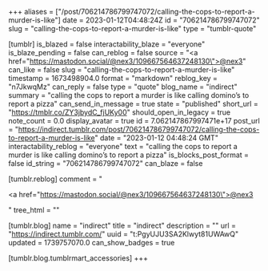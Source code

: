 +++
aliases = ["/post/706214786799747072/calling-the-cops-to-report-a-murder-is-like"]
date = 2023-01-12T04:48:24Z
id = "706214786799747072"
slug = "calling-the-cops-to-report-a-murder-is-like"
type = "tumblr-quote"

[tumblr]
is_blazed = false
interactability_blaze = "everyone"
is_blaze_pending = false
can_reblog = false
source = "<a href=\"https://mastodon.social/@nex3/109667564637248130\">@nex3</a>"
can_like = false
slug = "calling-the-cops-to-report-a-murder-is-like"
timestamp = 1673498904.0
format = "markdown"
reblog_key = "n7JkwqMz"
can_reply = false
type = "quote"
blog_name = "indirect"
summary = "calling the cops to report a murder is like calling domino’s to report a pizza"
can_send_in_message = true
state = "published"
short_url = "https://tmblr.co/ZY3jbydC_fjUKy00"
should_open_in_legacy = true
note_count = 0.0
display_avatar = true
id = 7.062147867997471e+17
post_url = "https://indirect.tumblr.com/post/706214786799747072/calling-the-cops-to-report-a-murder-is-like"
date = "2023-01-12 04:48:24 GMT"
interactability_reblog = "everyone"
text = "calling the cops to report a murder is like calling domino&rsquo;s to report a pizza"
is_blocks_post_format = false
id_string = "706214786799747072"
can_blaze = false

[tumblr.reblog]
comment = "<p><a href=\"https://mastodon.social/@nex3/109667564637248130\">@nex3</a></p>"
tree_html = ""

[tumblr.blog]
name = "indirect"
title = "indirect"
description = ""
url = "https://indirect.tumblr.com/"
uuid = "t:PgyUJU3SA2Klwyt81UWAwQ"
updated = 1739757070.0
can_show_badges = true

[tumblr.blog.tumblrmart_accessories]
+++
